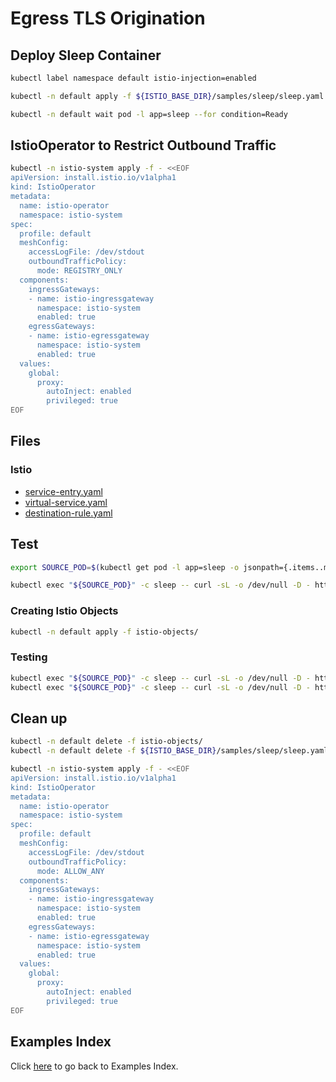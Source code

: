 # Egress TLS Origination

## Deploy Sleep Container

```bash
kubectl label namespace default istio-injection=enabled

kubectl -n default apply -f ${ISTIO_BASE_DIR}/samples/sleep/sleep.yaml

kubectl -n default wait pod -l app=sleep --for condition=Ready
```

## IstioOperator to Restrict Outbound Traffic

```bash
kubectl -n istio-system apply -f - <<EOF
apiVersion: install.istio.io/v1alpha1
kind: IstioOperator
metadata:
  name: istio-operator
  namespace: istio-system
spec:
  profile: default
  meshConfig:
    accessLogFile: /dev/stdout
    outboundTrafficPolicy:
      mode: REGISTRY_ONLY
  components:
    ingressGateways:
    - name: istio-ingressgateway
      namespace: istio-system
      enabled: true
    egressGateways:
    - name: istio-egressgateway
      namespace: istio-system
      enabled: true
  values:
    global:
      proxy:
        autoInject: enabled
        privileged: true
EOF
```

## Files

### **Istio**

- [service-entry.yaml](istio-objects/service-entry.yaml)
- [virtual-service.yaml](istio-objects/virtual-service.yaml)
- [destination-rule.yaml](istio-objects/destination-rule.yaml)

## Test

```bash
export SOURCE_POD=$(kubectl get pod -l app=sleep -o jsonpath={.items..metadata.name})

kubectl exec "${SOURCE_POD}" -c sleep -- curl -sL -o /dev/null -D - http://edition.cnn.com/politics
```

### Creating Istio Objects

```bash
kubectl -n default apply -f istio-objects/
```

### Testing

```bash
kubectl exec "${SOURCE_POD}" -c sleep -- curl -sL -o /dev/null -D - http://edition.cnn.com/politics
kubectl exec "${SOURCE_POD}" -c sleep -- curl -sL -o /dev/null -D - https://edition.cnn.com/politics
```

## Clean up

```bash
kubectl -n default delete -f istio-objects/
kubectl -n default delete -f ${ISTIO_BASE_DIR}/samples/sleep/sleep.yaml

kubectl -n istio-system apply -f - <<EOF
apiVersion: install.istio.io/v1alpha1
kind: IstioOperator
metadata:
  name: istio-operator
  namespace: istio-system
spec:
  profile: default
  meshConfig:
    accessLogFile: /dev/stdout
    outboundTrafficPolicy:
      mode: ALLOW_ANY
  components:
    ingressGateways:
    - name: istio-ingressgateway
      namespace: istio-system
      enabled: true
    egressGateways:
    - name: istio-egressgateway
      namespace: istio-system
      enabled: true
  values:
    global:
      proxy:
        autoInject: enabled
        privileged: true
EOF
```

## Examples Index

Click [here](../../README.md) to go back to Examples Index.
